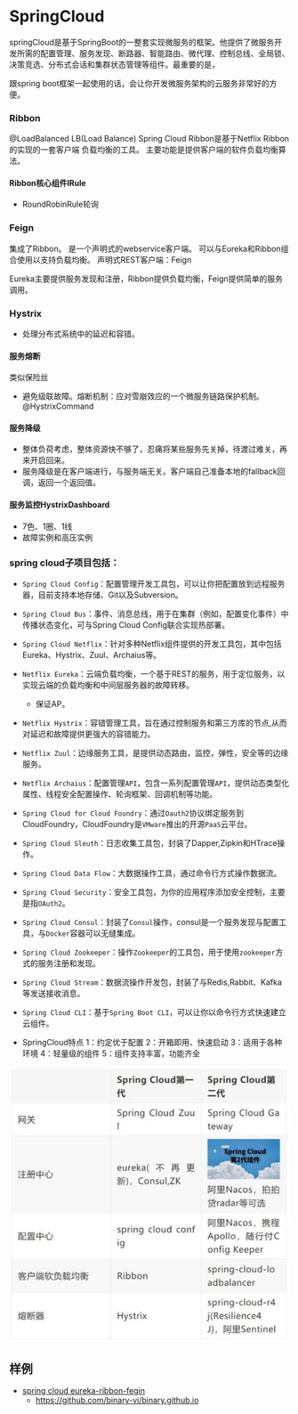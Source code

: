 # SpringCloud
<!-- @author DHJT 2018-12-17  -->
springCloud是基于SpringBoot的一整套实现微服务的框架。他提供了微服务开发所需的配置管理、服务发现、断路器、智能路由、微代理、控制总线、全局锁、决策竞选、分布式会话和集群状态管理等组件。最重要的是，

跟spring boot框架一起使用的话，会让你开发微服务架构的云服务非常好的方便。

### Ribbon
@LoadBalanced
LB(Load Balance)
Spring Cloud Ribbon是基于Netflix Ribbon的实现的一套客户端 负载均衡的工具。
主要功能是提供客户端的软件负载均衡算法。

#### Ribbon核心组件IRule
- RoundRobinRule轮询

### Feign
集成了Ribbon。
是一个声明式的webservice客户端。
可以与Eureka和Ribbon组合使用以支持负载均衡。
声明式REST客户端：Feign

Eureka主要提供服务发现和注册，Ribbon提供负载均衡，Feign提供简单的服务调用。
### Hystrix
- 处理分布式系统中的延迟和容错。

#### 服务熔断
类似保险丝
- 避免级联故障。熔断机制：应对雪崩效应的一个微服务链路保护机制。@HystrixCommand

#### 服务降级
- 整体负荷考虑，整体资源快不够了，忍痛将某些服务先关掉，待渡过难关，再来开启回来。
- 服务降级是在客户端进行，与服务端无关。客户端自己准备本地的fallback回调，返回一个返回值。

#### 服务监控HystrixDashboard
- 7色、1圈、1线
- 故障实例和高压实例

### spring cloud子项目包括：
- `Spring Cloud Config`：配置管理开发工具包，可以让你把配置放到远程服务器，目前支持本地存储、Git以及Subversion。
- `Spring Cloud Bus`：事件、消息总线，用于在集群（例如，配置变化事件）中传播状态变化，可与Spring Cloud Config联合实现热部署。
- `Spring Cloud Netflix`：针对多种Netflix组件提供的开发工具包，其中包括Eureka、Hystrix、Zuul、Archaius等。
- `Netflix Eureka`：云端负载均衡，一个基于REST的服务，用于定位服务，以实现云端的负载均衡和中间层服务器的故障转移。
    + 保证AP。
- `Netflix Hystrix`：容错管理工具，旨在通过控制服务和第三方库的节点,从而对延迟和故障提供更强大的容错能力。
- `Netflix Zuul`：边缘服务工具，是提供动态路由，监控，弹性，安全等的边缘服务。
- `Netflix Archaius`：配置管理`API`，包含一系列配置管理`API`，提供动态类型化属性、线程安全配置操作、轮询框架、回调机制等功能。
- `Spring Cloud for Cloud Foundry`：通过`Oauth2`协议绑定服务到CloudFoundry，CloudFoundry是`VMware`推出的开源`PaaS`云平台。
- `Spring Cloud Sleuth`：日志收集工具包，封装了Dapper,Zipkin和HTrace操作。
- `Spring Cloud Data Flow`：大数据操作工具，通过命令行方式操作数据流。
- `Spring Cloud Security`：安全工具包，为你的应用程序添加安全控制，主要是指`OAuth2`。
- `Spring Cloud Consul`：封装了`Consul`操作，consul是一个服务发现与配置工具，与`Docker`容器可以无缝集成。
- `Spring Cloud Zookeeper`：操作`Zookeeper`的工具包，用于使用`zookeeper`方式的服务注册和发现。
- `Spring Cloud Stream`：数据流操作开发包，封装了与Redis,Rabbit、Kafka等发送接收消息。
- `Spring Cloud CLI`：基于`Spring Boot CLI`，可以让你以命令行方式快速建立云组件。

- SpringCloud特点
1：约定优于配置
2：开箱即用、快速启动
3：适用于各种环境
4：轻量级的组件
5：组件支持丰富，功能齐全

![spring cloud tools](./../link-img/spring_cloud_tools.jpg "spring cloud tools")

## 样例
- [spring cloud eureka-ribbon-fegin][1]
    + https://github.com/binary-vi/binary.github.io

[1]: https://www.cnblogs.com/vi-2525/p/8651470.html 'spring cloud eureka-ribbon-fegin'
[2]: https://blog.csdn.net/yongge1981/article/details/84060978 '（一）Spring Cloud实践： 使用Netflix Eureka实现服务注册与发现'
[3]: http://www.cnblogs.com/itmsbx/p/9692538.html '关于SpringCloud、SpringBoot 希望这是说得最详细的'
